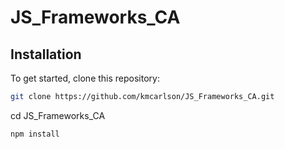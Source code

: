 # JS_Frameworks_CA



## Installation

To get started, clone this repository:

```bash
git clone https://github.com/kmcarlson/JS_Frameworks_CA.git
```
cd JS_Frameworks_CA


```bash
npm install
```